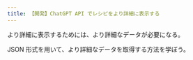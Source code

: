 ```yaml
---
title: 【開発】ChatGPT API でレシピをより詳細に表示する
---
```


より詳細に表示するためには、より詳細なデータが必要になる。

JSON 形式を用いて、より詳細なデータを取得する方法を学ぼう。
